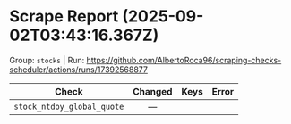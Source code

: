 # Scrape Report (2025-09-02T03:43:16.367Z)

Group: `stocks`  |  Run: https://github.com/AlbertoRoca96/scraping-checks-scheduler/actions/runs/17392568877

| Check | Changed | Keys | Error |
|---|:---:|:--|:--|
| `stock_ntdoy_global_quote` | — |  |  |
